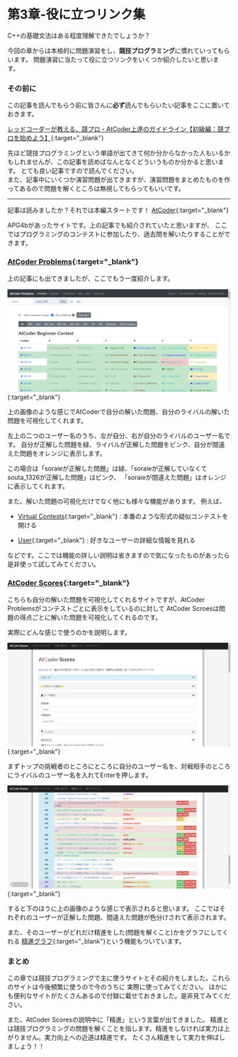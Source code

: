 第3章-役に立つリンク集
============

C++の基礎文法はある程度理解できたでしょうか？

今回の章からは本格的に問題演習をし、**競技プログラミング**に慣れていってもらいます。
問題演習に当たって役に立つリンクをいくつか紹介したいと思います。

### その前に

この記事を読んでもらう前に皆さんに**必ず**読んでもらいたい記事をここに置いておきます。

[レッドコーダーが教える、競プロ・AtCoder上達のガイドライン【初級編：競プロを始めよう】](https://qiita.com/e869120/items/f1c6f98364d1443148b3){:target="_blank"}

先ほど競技プログラミングという単語が出てきて何か分からなかった人もいるかもしれませんが、この記事を読めばなんとなくどういうものか分かると思います。
とても良い記事ですので読んでください。  
また、記事中にいくつか演習問題が出てきますが、演習問題をまとめたものを作ってあるので問題を解くところは無視してもらってもいいです。

---

記事は読みましたか？それでは本編スタートです！
[AtCoder](https://atcoder.jp){:target="_blank"}


APG4bがあったサイトです。上の記事でも紹介されていたと思いますが、
ここではプログラミングのコンテストに参加したり、過去問を解いたりすることができます。

### [AtCoder Problems](https://kenkoooo.com/atcoder#/table/){:target="_blank"}

上の記事にも出てきましたが、ここでもう一度紹介します。

![](AtCoder-Problems.png){:target="_blank"}

上の画像のような感じでAtCoderで自分の解いた問題、自分のライバルの解いた問題を可視化してくれます。

左上の二つのユーザー名のうち、左が自分、右が自分のライバルのユーザー名です。
自分が正解した問題を緑、ライバルが正解した問題をピンク、自分が間違えた問題をオレンジに表示します。


この場合は「soraieが正解した問題」は緑、「soraieが正解していなくてsouta_1326が正解した問題」はピンク、
「soraieが間違えた問題」はオレンジに表示してくれます。

また、解いた問題の可視化だけでなく他にも様々な機能があります。
例えば、


- [Virtual Contests](https://kenkoooo.com/atcoder#/contest/recent){:target="_blank"} : 本番のような形式の疑似コンテストを開ける

- [User](https://kenkoooo.com/atcoder#/user/tourist){:target="_blank"} : 好きなユーザーの詳細な情報を見れる

などです。ここでは機能の詳しい説明は省きますので気になったものがあったら是非使って試してみてください。

### [AtCoder Scores](https://atcoder-scores.herokuapp.com/){:target="_blank"}


こちらも自分の解いた問題を可視化してくれるサイトですが、AtCoder Problemsがコンテストごとに表示をしているのに対して
AtCoder Scroesは問題の得点ごとに解いた問題を可視化してくれるのです。


実際にどんな感じで使うのかを説明します。


![](AtCoder-Socres1.png){:target="_blank"}

まずトップの挑戦者のところにところに自分のユーザー名を、対戦相手のところにライバルのユーザー名を入れてEnterを押します。


![](AtCoder-Scores2.png){:target="_blank"}

すると下のほうに上の画像のような感じで表示されると思います。
ここではそれぞれのユーザーが正解した問題、間違えた問題が色分けされて表示されます。


また、そのユーザーがどれだけ精進をした(問題を解くこと)かをグラフにしてくれる
[精進グラフ](https://atcoder-scores.herokuapp.com/graph){:target="_blank"}という機能もついています。

### まとめ

この章では競技プログラミングで主に使うサイトとその紹介をしました。これらのサイトは今後頻繁に使うので今のうちに
実際に使ってみてください。
ほかにも便利なサイトがたくさんあるので付録に載せておきました。是非見てみてください。


また、AtCoder Scoresの説明中に「精進」という言葉が出てきました。
精進とは競技プログラミングの問題を解くことを指します。精進をしなければ実力は上がりません。実力向上への近道は精進です。
たくさん精進をして実力を伸ばしましょう！！